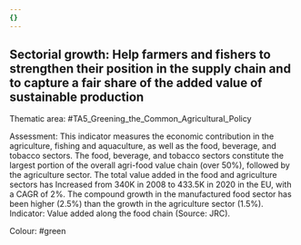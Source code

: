 ```yaml
---
{}
---
```

## Sectorial growth: Help farmers and fishers to strengthen their position in the supply chain and to capture a fair share of the added value of sustainable production

Thematic area: #TA5_Greening_the_Common_Agricultural_Policy

Assessment: This indicator measures the economic contribution in the agriculture, fishing and aquaculture, as well as the food, beverage, and tobacco sectors. The food, beverage, and tobacco sectors constitute the largest portion of the overall agri-food value chain (over 50%), followed by the agriculture sector. The total value added in the food and agriculture sectors has Increased from 340K in 2008 to 433.5K in 2020 in the EU, with a CAGR of 2%. The compound growth in the manufactured food sector has been higher (2.5%) than the growth in the agriculture sector (1.5%). Indicator: Value added along the food chain (Source: JRC).

Colour: #green